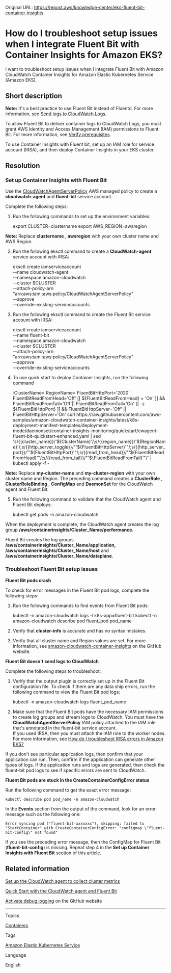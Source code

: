 Original URL: <https://repost.aws/knowledge-center/eks-fluent-bit-container-insights>

# How do I troubleshoot setup issues when I integrate Fluent Bit with Container Insights for Amazon EKS?

I want to troubleshoot setup issues when I integrate Fluent Bit with Amazon CloudWatch Container Insights for Amazon Elastic Kubernetes Service (Amazon EKS).

## Short description

**Note:** It's a best practice to use Fluent Bit instead of Fluentd. For more information, see [Send logs to CloudWatch Logs](<https://docs.aws.amazon.com/AmazonCloudWatch/latest/monitoring/Container-Insights-EKS-logs.html>).

To allow Fluent Bit to deliver container logs to CloudWatch Logs, you must grant AWS Identity and Access Management (IAM) permissions to Fluent Bit. For more information, see [Verify prerequisites](<https://docs.aws.amazon.com/AmazonCloudWatch/latest/monitoring/Container-Insights-prerequisites.html>).

To use Container Insights with Fluent bit, set up an IAM role for service account (IRSA), and then deploy Container Insights in your EKS cluster.

## Resolution

### Set up Container Insights with Fluent Bit

Use the [CloudWatchAgentServerPolicy](<https://docs.aws.amazon.com/aws-managed-policy/latest/reference/CloudWatchAgentServerPolicy.html>) AWS managed policy to create a **cloudwatch-agent** and **fluent-bit** service account.

Complete the following steps:

  1. Run the following commands to set up the environment variables:
    
        export CLUSTER=clustername
    export AWS_REGION=awsregion

**Note:** Replace **clustername** , **awsregion** with your own cluster name and AWS Region.

  2. Run the following eksctl command to create a **CloudWatch-agent** service account with IRSA:
    
        eksctl create iamserviceaccount \
        --name cloudwatch-agent \
        --namespace amazon-cloudwatch \
        --cluster $CLUSTER \
        --attach-policy-arn "arn:aws:iam::aws:policy/CloudWatchAgentServerPolicy" \
        --approve \
        --override-existing-serviceaccounts

  3. Run the following eksctl command to create the Fluent Bit service account with IRSA:
    
        eksctl create iamserviceaccount \
        --name fluent-bit \
        --namespace amazon-cloudwatch \
        --cluster $CLUSTER \
        --attach-policy-arn "arn:aws:iam::aws:policy/CloudWatchAgentServerPolicy" \
        --approve \
        --override-existing-serviceaccounts

  4. To use quick start to deploy Container Insights, run the following command
    
        :ClusterName=<my-cluster-name>
    RegionName=<my-cluster-region>
    FluentBitHttpPort='2020'
    FluentBitReadFromHead='Off'
    [[ ${FluentBitReadFromHead} = 'On' ]] && FluentBitReadFromTail='Off'|| FluentBitReadFromTail='On'
    [[ -z ${FluentBitHttpPort} ]] && FluentBitHttpServer='Off' || FluentBitHttpServer='On'
    curl https://raw.githubusercontent.com/aws-samples/amazon-cloudwatch-container-insights/latest/k8s-deployment-manifest-templates/deployment-mode/daemonset/container-insights-monitoring/quickstart/cwagent-fluent-bit-quickstart-enhanced.yaml | sed 's/{{cluster_name}}/'${ClusterName}'/;s/{{region_name}}/'${RegionName}'/;s/{{http_server_toggle}}/"'${FluentBitHttpServer}'"/;s/{{http_server_port}}/"'${FluentBitHttpPort}'"/;s/{{read_from_head}}/"'${FluentBitReadFromHead}'"/;s/{{read_from_tail}}/"'${FluentBitReadFromTail}'"/' | kubectl apply -f - 

**Note:** Replace **my-cluster-name** and **my-cluster-region** with your own cluster name and Region. The preceding command creates a **ClusterRole** , **ClusterRoleBinding** , **ConfigMap** and **DaemonSet** for the CloudWatch agent and Fluent Bit.

  5. Run the following command to validate that the CloudWatch agent and Fluent Bit deploys:
    
        kubectl get pods -n amazon-cloudwatch




When the deployment is complete, the CloudWatch agent creates the log group **/aws/containerinsights/Cluster_Name/performance.**

Fluent Bit creates the log groups **/aws/containerinsights/Cluster_Name/application, /aws/containerinsights/Cluster_Name/host** and **/aws/containerinsights/Cluster_Name/dataplane**.

### Troubleshoot Fluent Bit setup issues

**Fluent Bit pods crash**

To check for error messages in the Fluent Bit pod logs, complete the following steps:

  1. Run the following commands to find events from Fluent Bit pods:
    
        kubectl -n amazon-cloudwatch logs -l k8s-app=fluent-bit 
    kubectl -n amazon-cloudwatch describe pod fluent_pod pod_name

  2. Verify that **cluster-info** is accurate and has no syntax mistakes.

  3. Verify that all cluster name and Region values are set. For more information, see [amazon-cloudwatch-container-insights](<https://github.com/aws-samples/amazon-cloudwatch-container-insights/blob/master/k8s-deployment-manifest-templates/deployment-mode/daemonset/container-insights-monitoring/fluent-bit/fluent-bit-configmap.yaml>) on the GitHub website.




**Fluent Bit doesn't send logs to CloudWatch**

Complete the following steps to troubleshoot:

  1. Verify that the output plugin is correctly set up in the Fluent Bit configuration file. To check if there are any data ship errors, run the following command to view the Fluent Bit pod logs:
    
        kubectl -n amazon-cloudwatch logs fluent_pod_name

  2. Make sure that the Fluent Bit pods have the necessary IAM permissions to create log groups and stream logs to CloudWatch. You must have the **CloudWatchAgentServerPolicy** IAM policy attached to the IAM role that's annotated in the fluent-bit service account.  
If you used IRSA, then you must attach the IAM role to the worker nodes. For more information, see [How do I troubleshoot IRSA errors in Amazon EKS?](<https://repost.aws/knowledge-center/eks-troubleshoot-irsa-errors>)




If you don't see particular application logs, then confirm that your application can run. Then, confirm if the application can generate other types of logs. If the application runs and logs are generated, then check the fluent-bit pod logs to see if specific errors are sent to CloudWatch.

**Fluent Bit pods are stuck in the CreateContainerConfigError status**

Run the following command to get the exact error message:
    
    
    kubectl describe pod pod_name -n amazon-cloudwatch

In the **Events** section from the output of the command, look for an error message such as the following one:
    
    
    Error syncing pod ("fluent-bit-xxxxxxx"), skipping: failed to "StartContainer" with CreateContainerConfigError: "configmap \"fluent-bit-config\" not found"

If you see the preceding error message, then the ConfigMap for Fluent Bit (**fluent-bit-config**) is missing. Repeat step 4 in the **Set up Container Insights with Fluent Bit** section of this article.

## Related information

[Set up the CloudWatch agent to collect cluster metrics](<https://docs.aws.amazon.com/AmazonCloudWatch/latest/monitoring/Container-Insights-setup-metrics.html>)

[Quick Start with the CloudWatch agent and Fluent Bit](<https://docs.aws.amazon.com/AmazonCloudWatch/latest/monitoring/Container-Insights-setup-EKS-quickstart.html#Container-Insights-setup-EKS-quickstart-FluentBit>)

[Activate debug logging](<https://github.com/aws/aws-for-fluent-bit/blob/mainline/troubleshooting/debugging.md#enable-debug-logging>) on the GitHub website

* * *

Topics

[Containers](<https://repost.aws/topics/TAgOdRefu6ShempO3dWPEofg/containers>)

Tags

[Amazon Elastic Kubernetes Service](<https://repost.aws/tags/TA4IvCeWI1TE66q4jEj4Z9zg/amazon-elastic-kubernetes-service>)

Language

English
